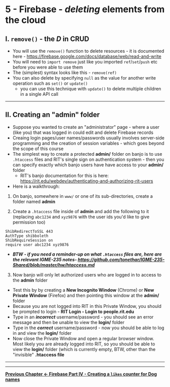 # 5 - Firebase - *deleting* elements from the cloud

## I. `remove()` - the *D* in CRUD
- You will use the `remove()` function to delete resources - it is documented here - https://firebase.google.com/docs/database/web/read-and-write
- You will need to `import remove` just like you imported `ref`/`set`/`push` etc before you were able to use them
- The (simplest) syntax looks like this - `remove(ref)`
- You can also delete by specifying `null` as the value for another write operation such as `set()` or `update()`
  - you can use this technique with `update()` to delete multiple children in a single API call

<hr>

## II. Creating an "admin" folder

- Suppose you wanted to create an "administrator" page - where a user (like you) that was logged in could edit and delete Firebase records
- Creaing login pages/user names/passwords usually involves server-side programming and the creation of session variables - which goes beyond the scope of this course
- The simplest way to create a protected **admin/** folder on banjo is to use `.htaccess` files and RIT's single sign on authentication system - then you can specify exactly which banjo users have have access to your **admin/** folder
  - RIT's banjo documentation for this is here: https://rit.edu/webdev/authenticating-and-authorizing-rit-users
- Here is a walkthrough:

1) On banjo, somewhere in `www/` or one of its sub-directories, create a folder named **admin**

2) Create a `.htaccess` file inside of **admin** and add the following to it (replacing `abc1234` and `xyz9876` with the user ids you'd like to give permission too)

```
ShibRedirectToSSL 443
AuthType shibboleth
ShibRequireSession on
require user abc1234 xyz9876
```

- ***BTW - if you need a reminder-up on what `.htaccess` files are, here are the relevant IGME-235 notes- https://github.com/tonethar/IGME-235-Shared/blob/master/hw/htaccess.md***


3) Now banjo will only let authorized users who are logged in to access to the **admin** folder

- Test this by by creating a **New Incognito Window** (Chrome) or **New Private Window** (Firefox) and then pointing this window at the **admin/** folder
- Because you are not logged into RIT in this Private Window,  you should be prompted to login - **RIT Login -  Login to people.rit.edu**
- Type in an ***incorrect*** username/password - you should see an error message and then be unable to view the **login/** folder
- Type in the ***correct*** username/password - now you should be able to log in and view the **login/** folder
- Now close the Private Window and open a regular browser window. Most likely you are already logged into RIT, so you should be able to view the **login/** folder (which is currently empty, BTW, other than the "invisible" **.htaccess file**

<hr><hr>

**[Previous Chapter <- Firebase Part IV - Creating a `likes` counter for Dog names](firebase-4.md)**
